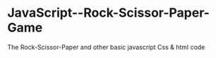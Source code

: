 # JavaScript--Rock-Scissor-Paper-Game
The Rock-Scissor-Paper and other basic javascript Css &amp; html code
